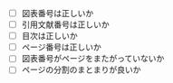 - [ ] 図表番号は正しいか
- [ ] 引用文献番号は正しいか
- [ ] 目次は正しいか
- [ ] ページ番号は正しいか
- [ ] 図表番号がページをまたがっていないか
- [ ] ページの分割のまとまりが良いか
